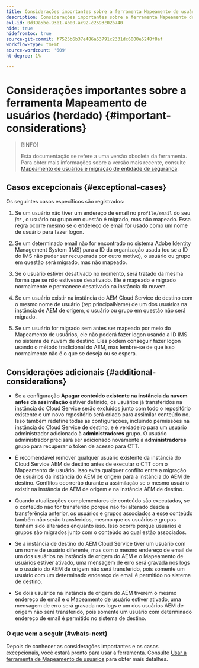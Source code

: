 ```yaml
---
title: Considerações importantes sobre a ferramenta Mapeamento de usuários (herdado)
description: Considerações importantes sobre a ferramenta Mapeamento de usuários (herdado)
exl-id: 0d39a5be-93e1-4b00-ac92-c2593c02b740
hide: true
hidefromtoc: true
source-git-commit: f7525b6b37e486a53791c2331dc6000e5248f8af
workflow-type: tm+mt
source-wordcount: '609'
ht-degree: 1%

---
```


# Considerações importantes sobre a ferramenta Mapeamento de usuários (herdado) {#important-considerations}

>[!INFO]
>
>Esta documentação se refere a uma versão obsoleta da ferramenta. Para obter mais informações sobre a versão mais recente, consulte [Mapeamento de usuários e migração de entidade de segurança](/help/journey-migration/content-transfer-tool/using-content-transfer-tool/user-mapping-and-migration.md).

## Casos excepcionais {#exceptional-cases}

Os seguintes casos específicos são registrados:

1. Se um usuário não tiver um endereço de email no `profile/email` do seu *jcr* , o usuário ou grupo em questão é migrado, mas não mapeado.  Essa regra ocorre mesmo se o endereço de email for usado como um nome de usuário para fazer logon.

1. Se um determinado email não for encontrado no sistema Adobe Identity Management System (IMS) para a ID da organização usada (ou se a ID do IMS não puder ser recuperada por outro motivo), o usuário ou grupo em questão será migrado, mas não mapeado.

1. Se o usuário estiver desativado no momento, será tratado da mesma forma que se não estivesse desativado. Ele é mapeado e migrado normalmente e permanece desativado na instância da nuvem.

1. Se um usuário existir na instância do AEM Cloud Service de destino com o mesmo nome de usuário (rep:principalName) de um dos usuários na instância de AEM de origem, o usuário ou grupo em questão não será migrado.

1. Se um usuário for migrado sem antes ser mapeado por meio do Mapeamento de usuários, ele não poderá fazer logon usando a ID IMS no sistema de nuvem de destino.  Eles podem conseguir fazer logon usando o método tradicional do AEM, mas lembre-se de que isso normalmente não é o que se deseja ou se espera.

## Considerações adicionais {#additional-considerations}

* Se a configuração **Apagar conteúdo existente na instância da nuvem antes da assimilação** estiver definido, os usuários já transferidos na instância do Cloud Service serão excluídos junto com todo o repositório existente e um novo repositório será criado para assimilar conteúdo no. Isso também redefine todas as configurações, incluindo permissões na instância do Cloud Service de destino, e é verdadeiro para um usuário administrador adicionado à **administradores** grupo. O usuário administrador precisará ser adicionado novamente à **administradores** grupo para recuperar o token de acesso para CTT.

* É recomendável remover qualquer usuário existente da instância do Cloud Service AEM de destino antes de executar o CTT com o Mapeamento de usuário. Isso evita qualquer conflito entre a migração de usuários da instância do AEM de origem para a instância do AEM de destino. Conflitos ocorrerão durante a assimilação se o mesmo usuário existir na instância de AEM de origem e na instância AEM de destino.

* Quando atualizações complementares de conteúdo são executadas, se o conteúdo não for transferido porque não foi alterado desde a transferência anterior, os usuários e grupos associados a esse conteúdo também não serão transferidos, mesmo que os usuários e grupos tenham sido alterados enquanto isso. Isso ocorre porque usuários e grupos são migrados junto com o conteúdo ao qual estão associados.

* Se a instância de destino do AEM Cloud Service tiver um usuário com um nome de usuário diferente, mas com o mesmo endereço de email de um dos usuários na instância de origem do AEM e o Mapeamento de usuários estiver ativado, uma mensagem de erro será gravada nos logs e o usuário do AEM de origem não será transferido, pois somente um usuário com um determinado endereço de email é permitido no sistema de destino.

* Se dois usuários na instância de origem do AEM tiverem o mesmo endereço de email e o Mapeamento de usuário estiver ativado, uma mensagem de erro será gravada nos logs e um dos usuários AEM de origem não será transferido, pois somente um usuário com determinado endereço de email é permitido no sistema de destino.

### O que vem a seguir {#whats-next}

Depois de conhecer as considerações importantes e os casos excepcionais, você estará pronto para usar a ferramenta. Consulte [Usar a ferramenta de Mapeamento de usuários](/help/journey-migration/content-transfer-tool/user-mapping-tool-legacy/using-user-mapping-tool-legacy.md) para obter mais detalhes.
